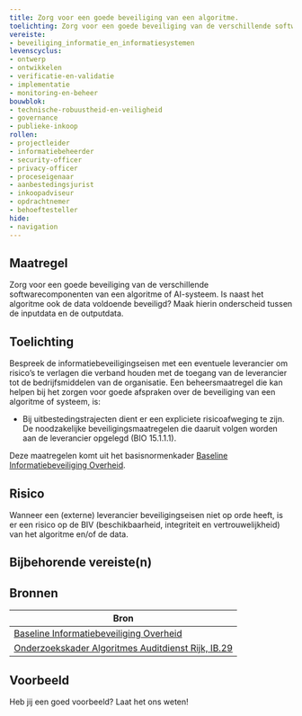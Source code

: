 ```yaml
---
title: Zorg voor een goede beveiliging van een algoritme.
toelichting: Zorg voor een goede beveiliging van de verschillende softwarecomponenten van een algoritme of AI-systeem.
vereiste:
- beveiliging_informatie_en_informatiesystemen
levenscyclus:
- ontwerp
- ontwikkelen
- verificatie-en-validatie
- implementatie
- monitoring-en-beheer
bouwblok:
- technische-robuustheid-en-veiligheid
- governance
- publieke-inkoop
rollen:
- projectleider
- informatiebeheerder
- security-officer
- privacy-officer
- proceseigenaar
- aanbestedingsjurist
- inkoopadviseur
- opdrachtnemer
- behoeftesteller
hide:
- navigation
---
```


<!-- tags -->

## Maatregel
Zorg voor een goede beveiliging van de verschillende softwarecomponenten van een algoritme of AI-systeem.
Is naast het algoritme ook de data voldoende beveiligd? Maak hierin onderscheid tussen de inputdata en de outputdata.

## Toelichting
Bespreek de informatiebeveiligingseisen met een eventuele leverancier om risico’s te verlagen die verband houden met de toegang van de leverancier tot de bedrijfsmiddelen van de organisatie.
Een beheersmaatregel die kan helpen bij het zorgen voor goede afspraken over de beveiliging van een algoritme of systeem, is:

- Bij uitbestedingstrajecten dient er een expliciete risicoafweging te zijn. De noodzakelijke beveiligingsmaatregelen die daaruit volgen worden aan de leverancier opgelegd (BIO 15.1.1.1).

Deze maatregelen komt uit het basisnormenkader [Baseline Informatiebeveiliging Overheid](https://www.digitaleoverheid.nl/overzicht-van-alle-onderwerpen/cybersecurity/bio-en-ensia/baseline-informatiebeveiliging-overheid/).


## Risico
Wanneer een (externe) leverancier beveiligingseisen niet op orde heeft, is er een risico op de BIV (beschikbaarheid, integriteit en vertrouwelijkheid) van het algoritme en/of de data.

## Bijbehorende vereiste(n)

<!-- list_vereisten_on_maatregelen_page -->

## Bronnen

| Bron                        |
|-----------------------------|
| [Baseline Informatiebeveiliging Overheid](https://www.digitaleoverheid.nl/overzicht-van-alle-onderwerpen/cybersecurity/bio-en-ensia/baseline-informatiebeveiliging-overheid/) |
| [Onderzoekskader Algoritmes Auditdienst Rijk, IB.29](https://www.rijksoverheid.nl/documenten/rapporten/2023/07/11/onderzoekskader-algoritmes-adr-2023) |

## Voorbeeld

Heb jij een goed voorbeeld? Laat het ons weten!

